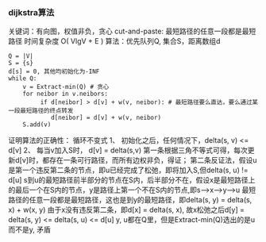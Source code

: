 ### dijkstra算法
关键词：有向图，权值非负，贪心
cut-and-paste: 最短路径的任意一段都是最短路径
时间复杂度 O( VlgV + E )
算法：优先队列Q, 集合S，距离数组d
```
Q = |V|
S = {s}
d[s] = 0, 其他均初始化为-INF
while Q:
    v = Extract-min(Q) # 贪心
    for neibor in v.neibors:
         if d[neibor] > d[v] + w(v, neibor): # 最短路径要么直达，要么通过某一段最短路径的终点转发
            d[neibor] = d[v] + w(v, neibor)
    S.add(v)
```

证明算法的正确性：
循环不变式
1、 初始化之后，任何情况下，delta(s, v) <= d[v]
2、 每当v加入S时， d[v] = delta(s,v)
第一条根据三角不等式可得，每次更新d[v]时，都存在一条可行路径，而所有边权非负，得证；
第二条反证法，假设u是第一个违反第二条的节点，即u已经完成了松弛，即将加入S,但delta(s, u) != d[u]
s到u的最短路径前半部分的节点在S内，后半部分不在，假设x是最短路径上的最后一个在S内的节点，y是路径上第一个不在S内的节点,即s—>x—>y—>u
最短路径的任意一段都是最短路径，这也是到y的最短路径，即delta(s, y) = delta(s, x) + w(x, y)
由于x没有违反第二条，即d[x] = delta(s, x), 故x松弛之后d[y] = delta(s, y) <= delta(s, u) <= d[u]
y, u都在Q里，但是Extract-min(Q)选出的是u而不是y, 矛盾
